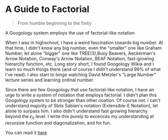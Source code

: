 # A Guide to Factorial
> From humble beginning to the finity

A Googology system employs the use of factorial-like notation

When I was in highschool, I have a weird fascination towards big number. At that time, I didn't know any big number, even the "smaller" one like Graham Number, let alone "bigger" one like TREE(3),Busy Beavers, Aeckerman's Arrow Notation, Conway's Arrow Notation, BEAF Notation, fast-growing hierarchy function, etc. Long story short, I found Googology Wikia and I learn so much things there (and of course I didn't understand 99% of what I've read). I also start to binge watching David Metzler's "Large Number" lecture series and learning ordinal number. 

Since there are few Googology that use factorial-like notation, I have an urge to write a system of notation that employs factorial. I didn't plan this Googology system to be stronger than other noation. Of course not. I can't understand majority of Sbiis Sabian's notation (Extensible-E Notation), let alone to surpass him. I also didn't understand fast growing hierarchy beyond the 𝜀<sub>0</sub> level. I write this purely to excerices my understanding at recursive function and diagonalization, and for fun.

You can read it [here](https://fabifuu.github.io/a-guide-to-factorial/)
